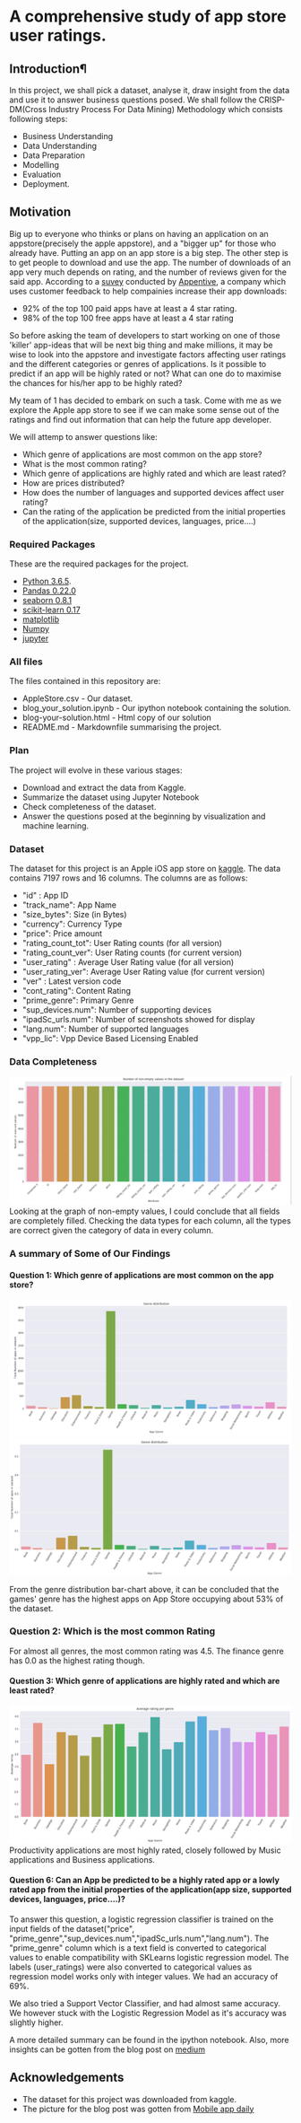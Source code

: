 # A comprehensive study of app store user ratings.
## Introduction¶
In this project, we shall pick a dataset, analyse it, draw insight from the data and use it to answer business questions posed. We shall follow the CRISP-DM(Cross Industry Process For Data Mining) Methodology which consists following steps:
+ Business Understanding
+ Data Understanding
+ Data Preparation
+ Modelling
+ Evaluation
+ Deployment.

## Motivation
Big up to everyone who thinks or plans on having an application on an appstore(precisely the apple appstore), and a "bigger up" for those who already have. Putting an app on an app store is a big step. The other step is to get people to download and use the app. 
The number of downloads of an app very much depends on rating, and the number of reviews given for the said app. According to a [suvey](https://www.apptentive.com/blog/2015/05/05/app-store-ratings-reviews-guide/) conducted by [Appentive](https://www.apptentive.com/), a company which uses customer feedback to help compainies increase their app downloads:
+ 92% of the top 100 paid apps have at least a 4 star rating.
+ 98% of the top 100 free apps have at least a 4 star rating

So before asking the team of developers to start working on one of those 'killer' app-ideas that will be next big thing and make millions, it may be wise to look into the appstore and investigate factors affecting user ratings and the different categories or genres of applications.
Is it possible to predict if an app will be highly rated or not? 
What can one do to maximise the chances for his/her app to be highly rated?

My team of 1 has decided to embark on such a task. 
Come with me as we explore the Apple app store to see if we can make some sense out of the ratings and find out information that can help the future app developer. 

We will attemp to answer questions like:
+ Which genre of applications are most common on the app store?
+ What is the most common rating? 
+ Which genre of applications are highly rated and which are least rated?
+ How are prices distributed?
+ How does the number of languages and supported devices affect user rating?
+ Can the rating of the application be predicted from the initial properties of the application(size, supported devices, languages, price….)

### Required Packages
These are the required packages for the project. 
- [Python 3.6.5](https://www.python.org/downloads/release/python-365/).
- [Pandas 0.22.0](https://pandas.pydata.org/pandas-docs/version/0.22/whatsnew.html)
- [seaborn 0.8.1](https://seaborn.pydata.org/)
- [scikit-learn 0.17](http://scikit-learn.org/0.17/preface.html)
- [matplotlib](https://matplotlib.org/)
- [Numpy](http://www.numpy.org/)
- [jupyter](http://jupyter.org/)

### All files
The files contained in this repository are:
+ AppleStore.csv - Our dataset.
+ blog_your_solution.ipynb - Our ipython notebook containing the solution.
+ blog-your-solution.html - Html copy of our solution
+ README.md - Markdownfile summarising the project.

### Plan
The project will evolve in these various stages:
- Download and extract the data from Kaggle.
- Summarize the dataset using Jupyter Notebook
- Check completeness of the dataset.
- Answer the questions posed at the beginning by visualization and machine learning.

### Dataset
The dataset for this project is an Apple iOS app store on [kaggle](https://www.kaggle.com/ramamet4/app-store-apple-data-set-10k-apps/home). The data contains 7197 rows and 16 columns. The columns are as follows:
- "id" : App ID
- "track_name": App Name
- "size_bytes": Size (in Bytes)
- "currency": Currency Type
- "price": Price amount
- "rating_count_tot": User Rating counts (for all version)
- "rating_count_ver": User Rating counts (for current version)
- "user_rating" : Average User Rating value (for all version)
- "user_rating_ver": Average User Rating value (for current version)
- "ver" : Latest version code
- "cont_rating": Content Rating
- "prime_genre": Primary Genre
- "sup_devices.num": Number of supporting devices
- "ipadSc_urls.num": Number of screenshots showed for display
- "lang.num": Number of supported languages
- "vpp_lic": Vpp Device Based Licensing Enabled

### Data Completeness
![alt text](pics/1.png)
Looking at the graph of non-empty values, I could conclude that all fields are completely filled. Checking the data types for each column, all the types are correct given the category of data in every column. 

### A summary of Some of Our Findings
#### Question 1: Which genre of applications are most common on the app store?
![](pics/2.png)
![](pics/3.png)

From the genre distribution bar-chart above, it can be concluded that the games' genre has the highest apps on App Store occupying about 53% of the dataset. 

### Question 2: Which is the most common Rating
For almost all genres, the most common rating was 4.5. The finance genre has 0.0 as the highest rating though.

####  Question 3:  Which genre of applications are highly rated and which are least rated? 
![](pics/4.png)
Productivity applications are most highly rated, closely followed by Music applications and Business applications.



#### Question 6: Can an App be predicted to be a highly rated app or a lowly rated app from the initial properties of the application(app size, supported devices, languages, price….)?
To answer this question, a logistic regression classifier is trained on the input fields of the dataset("price", "prime_genre","sup_devices.num","ipadSc_urls.num","lang.num"). The "prime_genre" column which is a text field is converted to categorical values to enable compatibility with SKLearns logistic regression model. The labels (user_ratings) were also converted to categorical values as regression model works only with integer values.
We had an accuracy of 69%.

We also tried a Support Vector Classifier, and had almost same accuracy. We however stuck with the Logistic Regression Model as it's accuracy was slightly higher. 

A more detailed summary can be found in the ipython notebook.
Also, more insights can be gotten from the blog post on [medium](https://medium.com/@white.zephyrzen/improving-chances-of-having-better-ratings-for-apps-on-the-ios-app-store-using-data-analysis-and-c7ee93fe7590)

## Acknowledgements
+ The dataset for this project was downloaded from kaggle.
+ The picture for the blog post was gotten from [Mobile app daily](https://www.mobileappdaily.com/2018/01/5/ways-to-improve-ios-app-rating-in-app-store)






